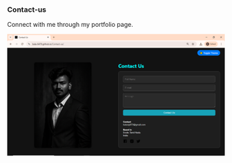 ### Contact-us

Connect with me through my portfolio page.

![image alt](https://github.com/Bala-6478/Contact-us/blob/7da0264ad1a0b799c46b6a0c68721003ff124ed9/Screenshot%20(31).png)
